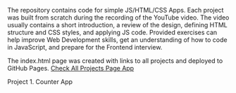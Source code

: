 The repository contains code for simple JS/HTML/CSS Apps.
Each project was built from scratch during the recording of the YouTube video. The video usually contains a short introduction, a review of the design, defining HTML structure and CSS styles, and applying JS code.
Provided exercises can help improve Web Development skills, get an understanding of how to code in JavaScript, and prepare for the Frontend interview.

The index.html page was created with links to all projects and deployed to GitHub Pages. [Check All Projects Page App](https://dzmitryur.github.io/js-html-css-apps/)

Project 1. Counter App

